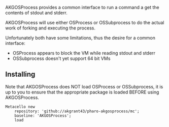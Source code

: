 AKGOSProcess provides a common interface to run a command a get the contents of stdout and stderr.

AKGOSProcess will use either OSProcess or OSSubprocess to do the actual work of forking and executing the process.

Unfortunately both have some limitations, thus the desire for a common interface:

- OSProcess appears to block the VM while reading stdout and stderr
- OSSubprocess doesn't yet support 64 bit VMs

## Installing

Note that AKGOSProcess does NOT load OSProcess or OSSubprocess, it is up to you to ensure that the appropriate package is loaded BEFORE using AKGOSProcess.

```smalltalk
Metacello new
	repository: 'github://akgrant43/pharo-akgosprocess/mc';
	baseline: 'AKGOSProcess';
	load
```
